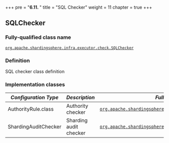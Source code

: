 +++
pre = "<b>6.11. </b>"
title = "SQL Checker"
weight = 11
chapter = true
+++

## SQLChecker

### Fully-qualified class name

[`org.apache.shardingsphere.infra.executor.check.SQLChecker`](https://github.com/apache/shardingsphere/blob/master/shardingsphere-infra/shardingsphere-infra-executor/src/main/java/org/apache/shardingsphere/infra/executor/check/SQLChecker.java)

### Definition

SQL checker class definition

### Implementation classes

| *Configuration Type* | *Description*                             | *Fully-qualified class name* |
| -------------------- | ----------------------------------------- | ---------------------------- |
| AuthorityRule.class       | Authority checker      | [`org.apache.shardingsphere.authority.checker.AuthorityChecker`](https://github.com/apache/shardingsphere/blob/master/shardingsphere-kernel/shardingsphere-authority/shardingsphere-authority-core/src/main/java/org/apache/shardingsphere/authority/checker/AuthorityChecker.java) |
| ShardingAuditChecker   | Sharding audit checker | [`org.apache.shardingsphere.sharding.checker.audit.ShardingAuditChecker`](https://github.com/apache/shardingsphere/blob/master/shardingsphere-features/shardingsphere-sharding/shardingsphere-sharding-core/src/main/java/org/apache/shardingsphere/sharding/checker/audit/ShardingAuditChecker.java) |
